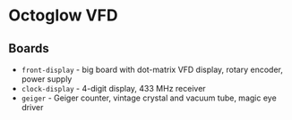 # Octoglow VFD

## Boards

* `front-display` - big board with dot-matrix VFD display, rotary encoder, power supply
* `clock-display` - 4-digit display, 433 MHz receiver
* `geiger` - Geiger counter, vintage crystal and vacuum tube, magic eye driver

